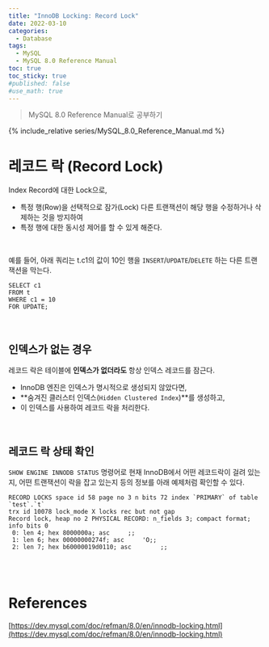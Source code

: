 ```yaml
---
title: "InnoDB Locking: Record Lock"
date: 2022-03-10
categories:
  - Database
tags:
  - MySQL
  - MySQL 8.0 Reference Manual
toc: true
toc_sticky: true
#published: false
#use_math: true
---
```

> MySQL 8.0 Reference Manual로 공부하기

{% include_relative series/MySQL_8.0_Reference_Manual.md %}

# 레코드 락 (Record Lock)

Index Record에 대한 Lock으로, 
- 특정 행(Row)을 선택적으로 잠가(Lock) 다른 트랜잭션이 해당 행을 수정하거나 삭제하는 것을 방지하여 
- 특정 행에 대한 동시성 제어를 할 수 있게 해준다.  
<br>

예를 들어, 아래 쿼리는 t.c1의 값이 10인 행을 `INSERT`/`UPDATE`/`DELETE` 하는 다른 트랜잭션을 막는다.
```
SELECT c1 
FROM t 
WHERE c1 = 10 
FOR UPDATE;
```
<br>

## 인덱스가 없는 경우
레코드 락은 테이블에 **인덱스가 없더라도** 항상 인덱스 레코드를 잠근다.
- InnoDB 엔진은 인덱스가 명시적으로 생성되지 않았다면,
- **숨겨진 클러스터 인덱스(`Hidden Clustered Index`)**를 생성하고, 
- 이 인덱스를 사용하여 레코드 락을 처리한다.

<br>

## 레코드 락 상태 확인
`SHOW ENGINE INNODB STATUS` 명령어로 현재 InnoDB에서 어떤 레코드락이 걸려 있는지,
어떤 트랜잭션이 락을 잡고 있는지 등의 정보를 아래 예제처럼 확인할 수 있다.

```
RECORD LOCKS space id 58 page no 3 n bits 72 index `PRIMARY` of table `test`.`t`
trx id 10078 lock_mode X locks rec but not gap
Record lock, heap no 2 PHYSICAL RECORD: n_fields 3; compact format; info bits 0
 0: len 4; hex 8000000a; asc     ;;
 1: len 6; hex 00000000274f; asc     'O;;
 2: len 7; hex b60000019d0110; asc        ;;
```

<br>
<br>

# References

[https://dev.mysql.com/doc/refman/8.0/en/innodb-locking.html](https://dev.mysql.com/doc/refman/8.0/en/innodb-locking.html)  